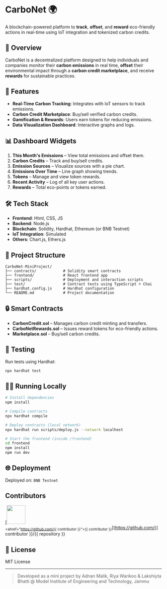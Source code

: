 # CarboNet 🌍

A blockchain-powered platform to **track**, **offset**, and **reward** eco-friendly actions in real-time using IoT integration and tokenized carbon credits.

## 🚀 Overview

CarboNet is a decentralized platform designed to help individuals and companies monitor their **carbon emissions** in real time, **offset** their environmental impact through a **carbon credit marketplace**, and receive **rewards** for sustainable practices.

## 🔧 Features

* **Real-Time Carbon Tracking**: Integrates with IoT sensors to track emissions.
* **Carbon Credit Marketplace**: Buy/sell verified carbon credits.
* **Gamification & Rewards**: Users earn tokens for reducing emissions.
* **Data Visualization Dashboard**: Interactive graphs and logs.

## 📊 Dashboard Widgets

1. **This Month's Emissions** – View total emissions and offset them.
2. **Carbon Credits** – Track and buy/sell credits.
3. **Emission Sources** – Visualize sources with a pie chart.
4. **Emissions Over Time** – Line graph showing trends.
5. **Tokens** – Manage and view token rewards.
6. **Recent Activity** – Log of all key user actions.
7. **Rewards** – Total eco-points or tokens earned.

## 🛠️ Tech Stack

* **Frontend**: Html, CSS, JS
* **Backend**: Node.js
* **Blockchain**: Solidity, Hardhat, Ethereum (or BNB Testnet)
* **IoT Integration**: Simulated
* **Others**: Chart.js, Ethers.js

## 📁 Project Structure

```
CarboNet-MiniProject/
├── contracts/            # Solidity smart contracts
├── frontend/             # React frontend app
├── scripts/              # Deployment and interaction scripts
├── test/                 # Contract tests using TypeScript + Chai
├── hardhat.config.js     # Hardhat configuration
└── README.md             # Project documentation
```

## 🔒 Smart Contracts

* **CarbonCredit.sol** – Manages carbon credit minting and transfers.
* **CarboNetRewards.sol** – Issues reward tokens for eco-friendly actions.
* **Marketplace.sol** – Buy/sell carbon credits.

## 🧪 Testing

Run tests using Hardhat:

```bash
npx hardhat test
```

## 🧑‍💻 Running Locally

```bash
# Install dependencies
npm install

# Compile contracts
npx hardhat compile

# Deploy contracts (local network)
npx hardhat run scripts/deploy.js --network localhost

# Start the frontend (inside /frontend)
cd frontend
npm install
npm run dev
```

## 🌐 Deployment

Deployed on: `BNB Testnet`

## Contributors
[<img src="https://github.com/{{ contributor }}.png" width="60px;"/><br /><sub><ahref="https://github.com/{{ contributor }}">{{ contributor }}</a></sub>](https://github.com/{{ contributor }}/{{ repository }}

## 📝 License

MIT License

---

> Developed as a mini project by Adnan Malik, Riya Warikoo & Lakshiyta Bhatti @ Model Institute of Engineering and Technology, Jammu

